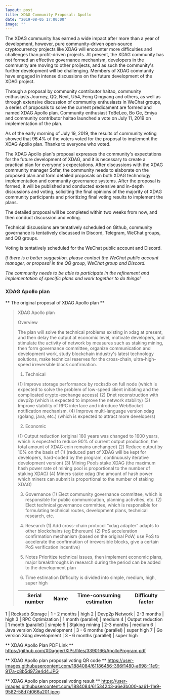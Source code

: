 ```yaml
---
layout: post
title: XDAG Community Proposal: Apollo
date: "2019-08-05 17:00:00"
image: ""
---
```


The XDAG community has earned a wide impact after more than a year of development, however, pure community-driven open-source cryptocurrency projects like XDAG will encounter more difficulties and challenges than profit-driven projects. At present, the XDAG community has not formed an effective governance mechanism, developers in the community are moving to other proijects, and as such the community's further development will be challenging. Members of XDAG community have engaged in intense discussions on the future development of the XDAG project.

Through a proposal by community contributor haitao, community enthusiasts Journey, QQ, Next, U54, Feng Qingyang and others, as well as through extensive discussion of community enthusiasts in WeChat groups, a series of proposals to solve the current predicament are formed and named XDAG Apollo plan. Community enthusiast ToBeLeo, Bo Ge, Emiya and community contributor haitao launched a vote on July 11, 2019 on implementation of the plan.

As of the early morning of July 19, 2019, the results of community voting showed that 96.4% of the voters voted for the proposal to implement the XDAG Apollo plan. Thanks to everyone who voted.

The XDAG Apollo plan's proposal expresses the community's expectations for the future development of XDAG, and it is necessary to create a practical plan for everyone's expectations. After discussions with the XDAG community manager Sofar, the community needs to elaborate on the proposed plan and form detailed proposals on both XDAG technology implementation and community governance systems. After the proposal is formed, it will be published and conducted extensive and in-depth discussions and voting, soliciting the final opinions of the majority of XDAG community participants and prioritizing final voting results to implement the plans.

The detailed proposal will be completed within two weeks from now, and then conduct discussion and voting.

Technical discussions are tentatively scheduled on Github, community governance is tentatively discussed in Discord, Telegram, WeChat groups, and QQ groups.

Voting is tentatively scheduled for the WeChat public account and Discord.

*If there is a better suggestion, please contact the WeChat public account manager, or proposal in the QQ group, WeChat group and Discord.*

*The community needs to be able to participate in the refinement and implementation of specific plans and work together to do things!*

### XDAG Apollo plan

** The original proposal of XDAG Apollo plan **
>
> XDAG Apollo plan
>
> Overview
>
>The plan will solve the technical problems existing in xdag at present, and then delay the output at economic level, motivate developers, and stimulate the activity of network by measures such as staking mining, then form governance committee, organize communication and development work, study blockchain industry's latest technology solutions, make technical reserves for the cross-chain, ultra-high-speed irreversible block confirmation. 
>
> 1. Technical
>
> (1) Improve storage performance by rocksdb on full node (which is expected to solve the problem of low-speed client initiating and the complicated crypto-exchange access)
> (2) Dnet reconstruction with devp2p (which is expected to improve the network stability)
> (3) Improve stability of RPC interface and introduce WebSocket notification mechanism.
> (4) Improve multi-language version xdag (golang, java, etc.) (which is expected to attract more developers)
>
> 2. Economic
>
> (1) Output reduction (original 160 years was changed to 1600 years, which is expected to reduce 90% of current output production, the total amount of XDAG coin remains unchanged)
> (2) Reduce output by 10% on the basis of (1) (reduced part of XDAG will be kept for developers, hard-coded by the program, continuously iterative development version)
> (3) Mining Pools stake XDAG (the maximum hash power rate of mining pool is proportional to the number of staking XDAG)
> (4) Miners stake xdag (the amount of hash power which miners can submit is proportional to the number of staking XDAG)
>
> 3. Governance
> (1) Elect community governance committee, which is responsible for public communication, planning activities, etc.
> (2) Elect technical governance committee, which is responsible for formulating technical routes, development plans, technical research, etc.
>
> 4. Research
> (1) Add cross-chain protocol “xdag adapter” adapts to other blockchains (eg Ethereum)
> (2) PoS acceleration confirmation mechanism (based on the original PoW, use PoS to accelerate the confirmation of irreversible blocks, give a certain PoS verification incentive)
>
> 5. Notes
> Prioritize technical issues, then implement economic plans, major breakthroughs in research during the period can be added to the development plan
>
> 6. Time estimation
>Difficulty is divided into simple, medium, high, super high
>
>Serial number | Name | Time-consuming estimation | Difficulty factor
>:-: | :-: | :-: | :-: 
1 | Rocksdb Storage | 1 - 2 months | high
2 | Devp2p Network | 2-3 months | high
3 | RPC Optimization | 1 month (parallel) | medium
4 | Output reduction | 1 month (parallel) | simple
5 | Staking mining | 2-3 months | medium
6 | Java version Xdag development | 3 - 6 months (parallel) | super high
7 | Go version Xdag development | 3 - 6 months (parallel) | super high

** XDAG Apollo Plan PDF Link **
https://github.com/XDagger/XIPs/files/3390166/ApolloProgram.pdf

** XDAG Apollo plan proposal voting QR code **
https://user-images.githubusercontent.com/1884084/61186456-366f1480-a698-11e9-917a-c8b5d973e4d4.JPG

** XDAG Apollo plan proposal voting result **
https://user-images.githubusercontent.com/1884084/61534243-a6e3b000-aa61-11e9-9582-58d7d066a201.jpeg